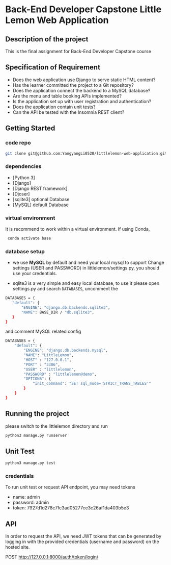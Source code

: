 # Back-End Developer Capstone Little Lemon Web Application

## Description of the project
This is the final assignment for Back-End Developer Capstone course


## Specification of Requirement
 - Does the web application use Django to serve static HTML content?
 - Has the learner committed the project to a Git repository?
 - Does the application connect the backend to a MySQL database?
 - Are the menu and table booking APIs implemented?
 - Is the application set up with user registration and authentication?
- Does the application contain unit tests?
- Can the API be tested with the Insomnia REST client?

## Getting Started

### code repo
```bash
git clone git@github.com:YangyangLi0528/littlelemon-web-application.git
```
### dependencies
 - [Python 3]
 - [Django]
 - [Django REST framework]
 - [Djoser]
 - [sqlite3] optional Database
 - [MySQL] default Database

### virtual environment

It is recommend to work within a virtual environment.
If using Conda,  
```bash
 conda activate base 
 ```

### database setup
 - we use **MySQL** by default and need your local mysql to support
 Change settings (USER and PASSWORD) in littlelemon/settings.py, you should use your credentials.

 - sqlite3 is a very simple and easy local database, to use it please open settings.py and search ```DATABASES```, uncomment the 
 ``` bash
 DATABASES = {
    "default": {
        "ENGINE": "django.db.backends.sqlite3",
        "NAME": BASE_DIR / "db.sqlite3",
    }
}
```
and comment MySQL related config
```bash
DATABASES = {
    "default": {
        "ENGINE": "django.db.backends.mysql",
        "NAME": "LittleLemon",
        "HOST" : "127.0.0.1",
        "PORT" : "3306",
        "USER" : "littlelemon",
        "PASSWORD" : "littlelemon@demo",
        "OPTIONS": {  
            "init_command": "SET sql_mode='STRICT_TRANS_TABLES'"  
        }
    }
}
```
## Running the project
please switch to the littlelemon directory and run
```bash
python3 manage.py runserver
```
## Unit Test
```bash
python3 manage.py test
```

### credentials
To run unit test or request API endpoint, you may need tokens
- name: admin
- password: admin
- token: 7927d1d278c7fc3ad05277ce3c26af1da403b5e3	

## API
In order to request the API, we need JWT tokens that can be generated by logging in with the provided credentials (username and password) on the hosted site.

POST http://127.0.0.1:8000/auth/token/login/

